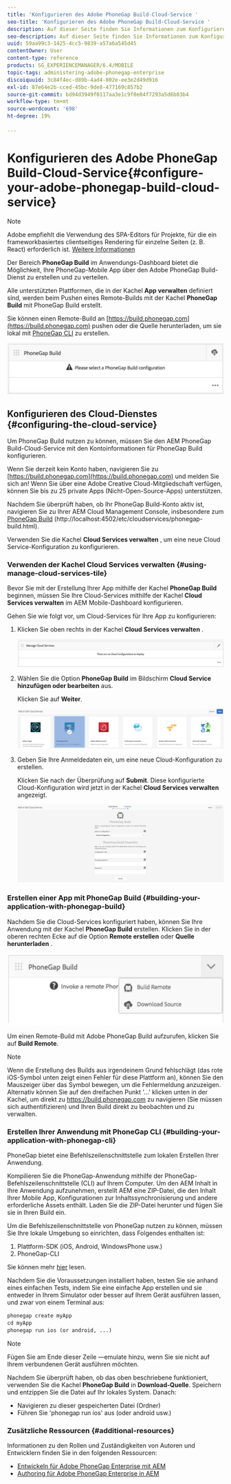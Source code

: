 ```yaml
---
title: 'Konfigurieren des Adobe PhoneGap Build-Cloud-Service '
seo-title: 'Konfigurieren des Adobe PhoneGap Build-Cloud-Service '
description: Auf dieser Seite finden Sie Informationen zum Konfigurieren der Cloud-Services und zum Erstellen Ihrer Anwendung mit PhoneGap-Build.
seo-description: Auf dieser Seite finden Sie Informationen zum Konfigurieren der Cloud-Services und zum Erstellen Ihrer Anwendung mit PhoneGap-Build.
uuid: 59aa99c3-1425-4cc5-9839-a57a6a545d45
contentOwner: User
content-type: reference
products: SG_EXPERIENCEMANAGER/6.4/MOBILE
topic-tags: administering-adobe-phonegap-enterprise
discoiquuid: 3c84f4ec-d89b-4ad4-802e-ee3e2d49d916
exl-id: 87e64e2b-cced-45bc-9de8-477169c857b2
source-git-commit: bd94d3949f0117aa3e1c9f0e84f7293a5d6b03b4
workflow-type: tm+mt
source-wordcount: '698'
ht-degree: 19%

---
```


# Konfigurieren des Adobe PhoneGap Build-Cloud-Service{#configure-your-adobe-phonegap-build-cloud-service} 

>[!NOTE]
>
>Adobe empfiehlt die Verwendung des SPA-Editors für Projekte, für die ein frameworkbasiertes clientseitiges Rendering für einzelne Seiten (z. B. React) erforderlich ist. [Weitere Informationen](/help/sites-developing/spa-overview.md)

Der Bereich **PhoneGap Build** im Anwendungs-Dashboard bietet die Möglichkeit, Ihre PhoneGap-Mobile App über den Adobe PhoneGap Build-Dienst zu erstellen und zu verteilen.

Alle unterstützten Plattformen, die in der Kachel **App verwalten** definiert sind, werden beim Pushen eines Remote-Builds mit der Kachel **PhoneGap Build** mit PhoneGap Build erstellt.

Sie können einen Remote-Build an [https://build.phonegap.com](https://build.phonegap.com) pushen oder die Quelle herunterladen, um sie lokal mit [PhoneGap CLI](https://docs.phonegap.com/references/phonegap-cli/) zu erstellen.

![Bereich „PhoneGap-Build“](assets/chlimage_1-60.png)

## Konfigurieren des Cloud-Dienstes {#configuring-the-cloud-service}

Um PhoneGap Build nutzen zu können, müssen Sie den AEM PhoneGap Build-Cloud-Service mit den Kontoinformationen für PhoneGap Build konfigurieren.

Wenn Sie derzeit kein Konto haben, navigieren Sie zu [https://build.phonegap.com](https://build.phonegap.com) und melden Sie sich an! Wenn Sie über eine Adobe Creative Cloud-Mitgliedschaft verfügen, können Sie bis zu 25 private Apps (Nicht-Open-Source-Apps) unterstützen.

Nachdem Sie überprüft haben, ob Ihr PhoneGap Build-Konto aktiv ist, navigieren Sie zu Ihrer AEM Cloud Management Console, insbesondere zum [PhoneGap Build](http://localhost:4502/etc/cloudservices/phonegap-build.html) (http://localhost:4502/etc/cloudservices/phonegap-build.html).

Verwenden Sie die Kachel **Cloud Services verwalten** , um eine neue Cloud Service-Konfiguration zu konfigurieren.

### Verwenden der Kachel Cloud Services verwalten {#using-manage-cloud-services-tile}

Bevor Sie mit der Erstellung Ihrer App mithilfe der Kachel **PhoneGap Build** beginnen, müssen Sie Ihre Cloud-Services mithilfe der Kachel **Cloud Services verwalten** im AEM Mobile-Dashboard konfigurieren.

Gehen Sie wie folgt vor, um Cloud-Services für Ihre App zu konfigurieren:

1. Klicken Sie oben rechts in der Kachel **Cloud Services verwalten** .

   ![chlimage_1-61](assets/chlimage_1-61.png)

1. Wählen Sie die Option **PhoneGap Build** im Bildschirm **Cloud Service hinzufügen oder bearbeiten** aus.

   Klicken Sie auf **Weiter**.

   ![chlimage_1-62](assets/chlimage_1-62.png)

1. Geben Sie Ihre Anmeldedaten ein, um eine neue Cloud-Konfiguration zu erstellen.

   Klicken Sie nach der Überprüfung auf **Submit**. Diese konfigurierte Cloud-Konfiguration wird jetzt in der Kachel **Cloud Services verwalten** angezeigt.

   ![chlimage_1-63](assets/chlimage_1-63.png)

### Erstellen einer App mit PhoneGap Build {#building-your-application-with-phonegap-build}

Nachdem Sie die Cloud-Services konfiguriert haben, können Sie Ihre Anwendung mit der Kachel **PhoneGap Build** erstellen. Klicken Sie in der oberen rechten Ecke auf die Option **Remote erstellen** oder **Quelle herunterladen** .

![chlimage_1-64](assets/chlimage_1-64.png)

Um einen Remote-Build mit Adobe PhoneGap Build aufzurufen, klicken Sie auf **Build Remote**.

>[!NOTE]
>
>Wenn die Erstellung des Builds aus irgendeinem Grund fehlschlägt (das rote iOS-Symbol unten zeigt einen Fehler für diese Plattform an), können Sie den Mauszeiger über das Symbol bewegen, um die Fehlermeldung anzuzeigen. Alternativ können Sie auf den dreifachen Punkt &#39;...&#39; klicken unten in der Kachel, um direkt zu https://build.phonegap.com zu navigieren (Sie müssen sich authentifizieren) und Ihren Build direkt zu beobachten und zu verwalten.

### Erstellen Ihrer Anwendung mit PhoneGap CLI {#building-your-application-with-phonegap-cli}

PhoneGap bietet eine Befehlszeilenschnittstelle zum lokalen Erstellen Ihrer Anwendung.

Kompilieren Sie die PhoneGap-Anwendung mithilfe der PhoneGap-Befehlszeilenschnittstelle (CLI) auf Ihrem Computer. Um den AEM Inhalt in Ihre Anwendung aufzunehmen, erstellt AEM eine ZIP-Datei, die den Inhalt Ihrer Mobile App, Konfigurationen zur Inhaltssynchronisierung und andere erforderliche Assets enthält. Laden Sie die ZIP-Datei herunter und fügen Sie sie in Ihren Build ein.

Um die Befehlszeilenschnittstelle von PhoneGap nutzen zu können, müssen Sie Ihre lokale Umgebung so einrichten, dass Folgendes enthalten ist:

1. Plattform-SDK (iOS, Android, WindowsPhone usw.)
1. PhoneGap-CLI

Sie können mehr [hier](https://docs.phonegap.com/references/phonegap-cli/) lesen.

Nachdem Sie die Voraussetzungen installiert haben, testen Sie sie anhand eines einfachen Tests, indem Sie eine einfache App erstellen und sie entweder in Ihrem Simulator oder besser auf Ihrem Gerät ausführen lassen, und zwar von einem Terminal aus:

```xml
phonegap create myApp
cd myApp
phonegap run ios (or android, ...)
```

>[!NOTE]
>
>Fügen Sie am Ende dieser Zeile —emulate hinzu, wenn Sie sie nicht auf Ihrem verbundenen Gerät ausführen möchten.

Nachdem Sie überprüft haben, ob das oben beschriebene funktioniert, verwenden Sie die Kachel **PhoneGap Build** in **Download-Quelle**. Speichern und entzippen Sie die Datei auf Ihr lokales System. Danach:

* Navigieren zu dieser gespeicherten Datei (Ordner)
* Führen Sie &#39;phonegap run ios&#39; aus (oder android usw.)

### Zusätzliche Ressourcen {#additional-resources}

Informationen zu den Rollen und Zuständigkeiten von Autoren und Entwicklern finden Sie in den folgenden Ressourcen:

* [Entwickeln für Adobe PhoneGap Enterprise mit AEM](/help/mobile/developing-in-phonegap.md)
* [Authoring für Adobe PhoneGap Enterprise in AEM](/help/mobile/phonegap.md)
